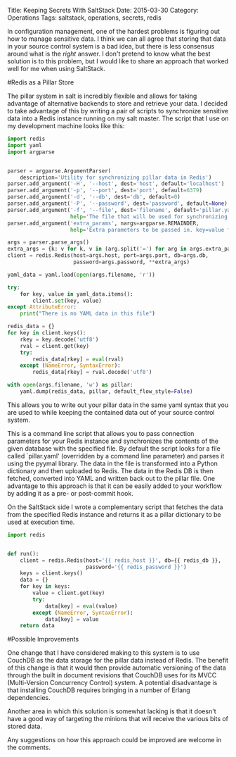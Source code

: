 Title: Keeping Secrets With SaltStack
Date: 2015-03-30
Category: Operations
Tags: saltstack, operations, secrets, redis

In configuration management, one of the hardest problems is figuring out how to manage sensitive data. I think we can all agree that storing that data in your source control system is a bad idea, but there is less consensus around what is the _right_ answer. I don't pretend to know what the best solution is to this problem, but I would like to share an approach that worked well for me when using SaltStack.

#Redis as a Pillar Store

The pillar system in salt is incredibly flexible and allows for taking advantage of alternative backends to store and retrieve your data. I decided to take advantage of this by writing a pair of scripts to synchronize sensitive data into a Redis instance running on my salt master. The script that I use on my development machine looks like this:
```python
import redis
import yaml
import argparse


parser = argparse.ArgumentParser(
    description='Utility for synchronizing pillar data in Redis')
parser.add_argument('-H', '--host', dest='host', default='localhost')
parser.add_argument('-p', '--port', dest='port', default=6379)
parser.add_argument('-d', '--db', dest='db', default=0)
parser.add_argument('-P', '--password', dest='password', default=None)
parser.add_argument('-f', '--file', dest='filename', default='pillar.yaml',
                    help='The file that will be used for synchronizing')
parser.add_argument('extra_params', nargs=argparse.REMAINDER,
                    help='Extra parameters to be passed in. key=value format')

args = parser.parse_args()
extra_args = {k: v for k, v in (arg.split('=') for arg in args.extra_params)}
client = redis.Redis(host=args.host, port=args.port, db=args.db,
                     password=args.password, **extra_args)

yaml_data = yaml.load(open(args.filename, 'r'))

try:
    for key, value in yaml_data.items():
        client.set(key, value)
except AttributeError:
    print("There is no YAML data in this file")

redis_data = {}
for key in client.keys():
    rkey = key.decode('utf8')
    rval = client.get(key)
    try:
        redis_data[rkey] = eval(rval)
    except (NameError, SyntaxError):
        redis_data[rkey] = rval.decode('utf8')

with open(args.filename, 'w') as pillar:
    yaml.dump(redis_data, pillar, default_flow_style=False)
```
This allows you to write out your pillar data in the same yaml syntax that you are used to while keeping the contained data out of your source control system.

This is a command line script that allows you to pass connection parameters for your Redis instance and synchronizes the contents of the given database with the specified file. By default the script looks for a file called `pillar.yaml' (overridden by a command line parameter) and parses it using the pyymal library. The data in the file is transformed into a Python dictionary and then uploaded to Redis. The data in the Redis DB is then fetched, converted into YAML and written back out to the pillar file. One advantage to this approach is that it can be easily added to your workflow by adding it as a pre- or post-commit hook.

On the SaltStack side I wrote a complementary script that fetches the data from the specified Redis instance and returns it as a pillar dictionary to be used at execution time.
```python
import redis


def run():
    client = redis.Redis(host='{{ redis_host }}', db={{ redis_db }},
                         password='{{ redis_password }}')
    keys = client.keys()
    data = {}
    for key in keys:
        value = client.get(key)
        try:
            data[key] = eval(value)
        except (NameError, SyntaxError):
            data[key] = value
    return data
```

#Possible Improvements

One change that I have considered making to this system is to use CouchDB as the data storage for the pillar data instead of Redis. The benefit of this change is that it would then provide automatic versioning of the data through the built in document revisions that CouchDB uses for its MVCC (Multi-Version Concurrency Control) system. A potential disadvantage is that installing CouchDB requires bringing in a number of Erlang dependencies.

Another area in which this solution is somewhat lacking is that it doesn't have a good way of targeting the minions that will receive the various bits of stored data.

Any suggestions on how this approach could be improved are welcome in the comments.
